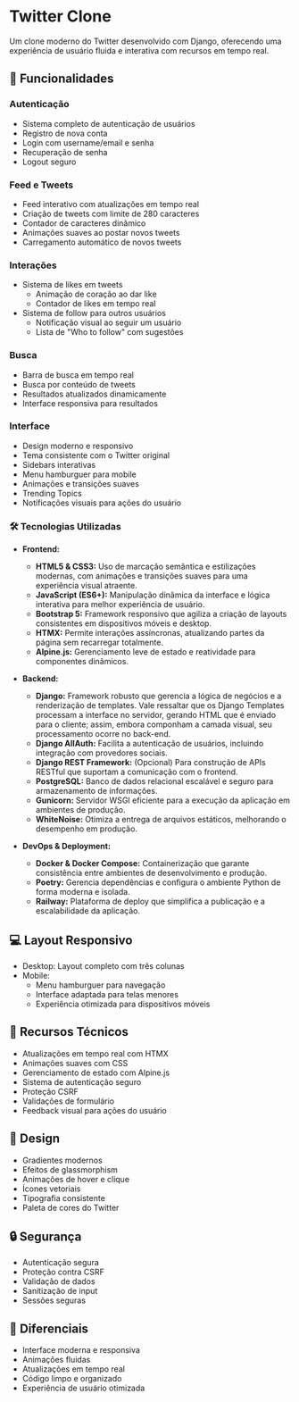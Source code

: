# Twitter Clone

Um clone moderno do Twitter desenvolvido com Django, oferecendo uma experiência de usuário fluida e interativa com recursos em tempo real.

## 🚀 Funcionalidades

### Autenticação
- Sistema completo de autenticação de usuários
- Registro de nova conta 
- Login com username/email e senha
- Recuperação de senha 
- Logout seguro

### Feed e Tweets
- Feed interativo com atualizações em tempo real
- Criação de tweets com limite de 280 caracteres
- Contador de caracteres dinâmico
- Animações suaves ao postar novos tweets
- Carregamento automático de novos tweets

### Interações
- Sistema de likes em tweets
  - Animação de coração ao dar like
  - Contador de likes em tempo real
- Sistema de follow para outros usuários
  - Notificação visual ao seguir um usuário
  - Lista de "Who to follow" com sugestões

### Busca
- Barra de busca em tempo real
- Busca por conteúdo de tweets
- Resultados atualizados dinamicamente
- Interface responsiva para resultados

### Interface
- Design moderno e responsivo
- Tema consistente com o Twitter original
- Sidebars interativas
- Menu hamburguer para mobile
- Animações e transições suaves
- Trending Topics
- Notificações visuais para ações do usuário

### 🛠 Tecnologias Utilizadas
- **Frontend:**
  - **HTML5 & CSS3:** Uso de marcação semântica e estilizações modernas, com animações e transições suaves para uma experiência visual atraente.
  - **JavaScript (ES6+):** Manipulação dinâmica da interface e lógica interativa para melhor experiência de usuário.
  - **Bootstrap 5:** Framework responsivo que agiliza a criação de layouts consistentes em dispositivos móveis e desktop.
  - **HTMX:** Permite interações assíncronas, atualizando partes da página sem recarregar totalmente.
  - **Alpine.js:** Gerenciamento leve de estado e reatividade para componentes dinâmicos.

- **Backend:**
  - **Django:** Framework robusto que gerencia a lógica de negócios e a renderização de templates. Vale ressaltar que os Django Templates processam a interface no servidor, gerando HTML que é enviado para o cliente; assim, embora componham a camada visual, seu processamento ocorre no back-end.
  - **Django AllAuth:** Facilita a autenticação de usuários, incluindo integração com provedores sociais.
  - **Django REST Framework:** (Opcional) Para construção de APIs RESTful que suportam a comunicação com o frontend.
  - **PostgreSQL:** Banco de dados relacional escalável e seguro para armazenamento de informações.
  - **Gunicorn:** Servidor WSGI eficiente para a execução da aplicação em ambientes de produção.
  - **WhiteNoise:** Otimiza a entrega de arquivos estáticos, melhorando o desempenho em produção.

- **DevOps & Deployment:**
  - **Docker & Docker Compose:** Containerização que garante consistência entre ambientes de desenvolvimento e produção.
  - **Poetry:** Gerencia dependências e configura o ambiente Python de forma moderna e isolada.
  - **Railway:** Plataforma de deploy que simplifica a publicação e a escalabilidade da aplicação.

## 💻 Layout Responsivo
- Desktop: Layout completo com três colunas
- Mobile: 
  - Menu hamburguer para navegação
  - Interface adaptada para telas menores
  - Experiência otimizada para dispositivos móveis

## 🔧 Recursos Técnicos
- Atualizações em tempo real com HTMX
- Animações suaves com CSS
- Gerenciamento de estado com Alpine.js
- Sistema de autenticação seguro
- Proteção CSRF
- Validações de formulário
- Feedback visual para ações do usuário

## 🎨 Design
- Gradientes modernos
- Efeitos de glassmorphism
- Animações de hover e clique
- Ícones vetoriais
- Tipografia consistente
- Paleta de cores do Twitter

## 🔒 Segurança
- Autenticação segura
- Proteção contra CSRF
- Validação de dados
- Sanitização de input
- Sessões seguras

## 🌟 Diferenciais
- Interface moderna e responsiva
- Animações fluidas
- Atualizações em tempo real
- Código limpo e organizado
- Experiência de usuário otimizada
 
